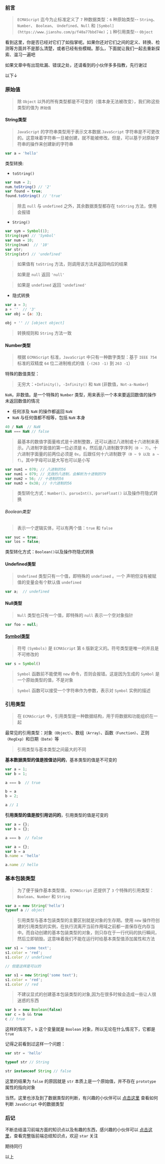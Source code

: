 ### 前言

> `ECMAScript` 迄今为止标准定义了 `7` 种数据类型：`6` 种原始类型-- `String`、`Number`、 `Boolean`、 `Undefined`、`Null` 和 `[Symbol](https://www.jianshu.com/p/f40a77bbd74e)`；`1` 种引用类型-- `Object`

看到这里，你是否已经对它们了如指掌呢。如果你还对它们之间的定义、转换、检测等方面并不是那么清楚，或者已经有些模糊。那么，下面就让我们一起去重新探索、温习一遍吧

如果文章中有出现纰漏、错误之处，还请看到的小伙伴多多指教，先行谢过

以下↓

### 原始值

> 除 `Object` 以外的所有类型都是不可变的（值本身无法被改变），我们称这些类型的值为 `原始值`

#### String类型

> `JavaScript` 的字符串类型用于表示文本数据.`JavaScript` 字符串是不可更改的。这意味着字符串一旦被创建，就不能被修改。但是，可以基于对原始字符串的操作来创建新的字符串

```js
var a = 'hello'
```

类型转换:

- `toString()`

```js
var num = 2;
num.toString() // '2'
var found = true;
found.toString() // 'true'

```
> 除去 `null` 与 `undefined` 之外，其余数据类型都存在 `toString` 方法，使用会报错

- `String()`

```js
var sym = Symbol(1);
String(sym) // 'Symbol'
var num = 10;
String(num)  // '10'
var str;
String(str) // 'undefined'
```

> 如果值有 `toString` 方法，则调用该方法并返回响应的结果

> 如果是 `null` 返回 `'null'`

> 如果是 `undefined` 返回 `'undefined'`

- 隐式转换

```js
var a = 3;
a + ''  // '3'
var obj = {a: 3};

obj + '' // [object object]
```

> 转换规则和 `String` 方法一致



#### Number类型

> 根据 `ECMAScript` 标准，`JavaScript` 中只有一种数字类型：基于 `IEEE 754` 标准的双精度 `64` 位二进制格式的值（`-(263 -1)` 到 `263 -1`）

特殊的数值类型：

> 无穷大：`+Infinity()`，`-Infinity()` 和 `NaN` (非数值，`Not-a-Number`)

`NaN`，非数值。是一个特殊的 `Number` 类型，用来表示一个本来要返回数值的操作未返回数值的情况

- 任何涉及 `NaN` 的操作都返回 `NaN`
- `NaN` 与任何值都不相等，包括 `NaN` 本身

```js
40 / NaN  // NaN
NaN === NaN // false
```

> 最基本的数值字面量格式是十进制整数，还可以通过八进制或十六进制来表示。八进制字面值的第一位必须是 `0`，然后是八进制数字序列`（0 ~ 7）`。十六进制字面量的前两位必须是 `0x`，后跟任何十六进制数字`（0 ~ 9 以及 a ~ f）`。其中字母可以是大写也可以是小写

```js
var num1 = 070; // 八进制的56
var num1 = 079; // 无效的八进制，会解析为十进制的79
var num2 = 56; // 十进制的56
var num3 = 0x38; // 十六进制的56
```

> 类型转化方式：`Number()`、`parseInt()`、`parseFloat()` 以及操作符隐式转换

###### Boolean类型

> 表示一个逻辑实体，可以有两个值：`true` 和 `false`

```js
var suc = true;
var los = false;
```

类型转化方式：`Boolean()`以及操作符隐式转换

#### Undefined类型

> `Undefined` 类型只有一个值，即特殊的 `undefined` 。一个  声明但没有被赋值的变量会有个默认值 `undefined`

```js
var a;  // undefined
```

#### Null类型

> `Null` 类型也只有一个值，即特殊的 `null` 表示一个空对象指针

```js
var foo = null;
```

#### [Symbol类型](https://www.jianshu.com/p/f40a77bbd74e)

> 符号 `(Symbols)` 是 `ECMAScript` 第 `6` 版新定义的。符号类型是唯一的并且是不可修改的

```js
var s = Symbol()
```
> `Symbol` 函数前不能使用 `new` 命令，否则会报错。这是因为生成的 `Symbol` 是一个原始类型的值，不是对象

> `Symbol` 函数可以接受一个字符串作为参数，表示对 `Symbol` 实例的描述

### 引用类型

> 在 `ECMAScript` 中，引用类型是一种数据结构，用于将数据和功能组织在一起

最常见的引用类型：对象`（Object）`、数组`（Array）`、函数`（Function）`、正则`（RegExp）`和日期`（Date）`等

> 引用类型与基本类型之间最大的不同

**基本数据类型的值是按值访问的**，基本类型的值是不可变的

```js
var a = 1;
var b = 1;

a === b  // true

b = a 
b = 2;

a // 1
```

**引用类型的值是按引用访问的**，引用类型的值是可变的

```js
var a = {};
var b = {};

a === b  // false

var a = {};
var b = a
b.name = 'hello'

a.name // hello
```

### 基本包装类型

> 为了便于操作基本类型值， `ECMAScript` 还提供了 `3` 个特殊的引用类型：`Boolean`、`Number` 和 `String`

```js
var a = new String('hello')
typeof a // object 
```

> 引用类型与基本包装类型的主要区别就是对象的生存期。使用 `new` 操作符创建的引用类型的实例，在执行流离开当前作用域之前都一直保存在内存当中。而自动创建的基本包装类型的对象，则只存在于一行代码的执行瞬间，然后立即销毁。这意味着我们不能在运行时给基本类型值添加属性和方法

```js
var s1 = 'some text';
s1.color = 'red';
s1.color // undefined

// 但是这样是可以的

var s1 = new String('some text');
s1.color = 'red';
s1.color // red 
```

> 不建议显式的创建基本包装类型的对象,因为在很多时候会造成一些让人很迷惑的东西

```js
var b = new Boolean(false)
var c = b && true
c // true
```

这样的情况下，`b` 这个变量就是 `Boolean` 对象，所以无论在什么情况下，它都是 `true`

记得之前看到过这样一个问题：

```js
var str = 'hello'

typeof str // String

str instanceof String // false
```

这里的结果为 `false` 的原因就是 `str` 本质上是一个原始值，并不存在 `prototype` 属性的指向对象

当然，这里也涉及到了数据类型的判断，有兴趣的小伙伴可以 [点击这里](https://segmentfault.com/a/1190000018536392#articleHeader2) 查看如何判断 `JavaScript` 中的数据类型

### 后记

不断总结温习前端方面的知识点以及有趣的东西，感兴趣的小伙伴可以 [点击这里](https://github.com/ltadpoles/web-document)，查看完整版前端总结知识点，欢迎 `star` 关注

期待同行

以上
